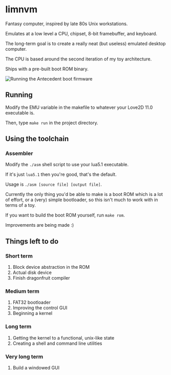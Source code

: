 # limnvm

Fantasy computer, inspired by late 80s Unix workstations.

Emulates at a low level a CPU, chipset, 8-bit framebuffer, and keyboard.

The long-term goal is to create a really neat (but useless) emulated desktop computer.

The CPU is based around the second iteration of my toy architecture.

Ships with a pre-built boot ROM binary.

![Running the Antecedent boot firmware](https://i.imgur.com/JHrhHT0.png)

## Running

Modify the EMU variable in the makefile to whatever your Love2D 11.0 executable is.

Then, type `make run` in the project directory.

## Using the toolchain

### Assembler

Modify the `./asm` shell script to use your lua5.1 executable.

If it's just `lua5.1` then you're good, that's the default.

Usage is `./asm [source file] [output file]`.

Currently the only thing you'd be able to make is a boot ROM which is a lot of effort, or a (very) simple bootloader, so this isn't much to work with in terms of a toy.

If you want to build the boot ROM yourself, run `make rom`.

Improvements are being made :)

## Things left to do

### Short term

1. Block device abstraction in the ROM
2. Actual disk device
3. Finish dragonfruit compiler

### Medium term

1. FAT32 bootloader
2. Improving the control GUI
3. Beginning a kernel

### Long term

1. Getting the kernel to a functional, unix-like state
2. Creating a shell and command line utilities

### Very long term

1. Build a windowed GUI